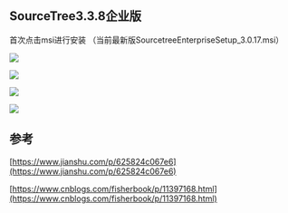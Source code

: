 ## SourceTree3.3.8企业版

首次点击msi进行安装 （当前最新版SourcetreeEnterpriseSetup\_3.0.17.msi）

  


![](https://upload-images.jianshu.io/upload_images/16496299-cd7cb57ba43ac72c.png?imageMogr2/auto-orient/strip|imageView2/2/w/494/format/webp)

![](https://upload-images.jianshu.io/upload_images/16496299-6798c28cc45930b3.png?imageMogr2/auto-orient/strip|imageView2/2/w/494/format/webp)

![](https://upload-images.jianshu.io/upload_images/16496299-a7378f6cbe703f9b.png?imageMogr2/auto-orient/strip|imageView2/2/w/494/format/webp)

![](https://upload-images.jianshu.io/upload_images/16496299-87506f3ae3cb1b25.png?imageMogr2/auto-orient/strip|imageView2/2/w/494/format/webp)

  


## 参考

[https://www.jianshu.com/p/625824c067e6](https://www.jianshu.com/p/625824c067e6)

[https://www.cnblogs.com/fisherbook/p/11397168.html](https://www.cnblogs.com/fisherbook/p/11397168.html)

